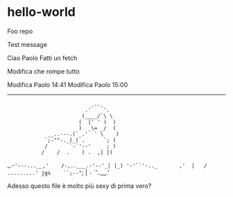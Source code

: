 # hello-world
Foo repo

Test message

Ciao Paolo
Fatti un fetch

Modifica che rompe tutto

Modifica Paolo 14:41
Modifica Paolo 15:00

-------------------------------

                               _.._
                             .'    '.
                            (____/`\ \
                           (  |' ' )  )
                           )  _\= _/  (
                 __..---.(`_.'  ` \    )
                `;-""-._(_( .      `; (
                /       `-`'--'     ; )
               /    /  .    ( .  ,| |(
_.-`'---...__,'    /-,..___.-'--'_| |_)
'-'``'-.._       ,'  |   / .........'
   jgs    ``;--"`;   |   `-`
             `'..__.'

Adesso questo file è molto più sexy di prima vero?
